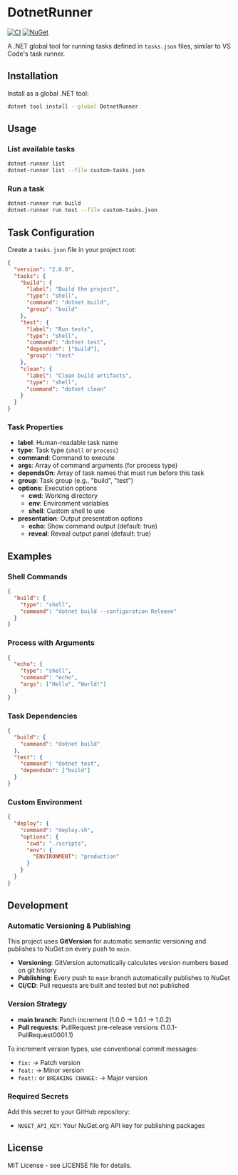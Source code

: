 # DotnetRunner

[![CI](https://github.com/yourusername/DotnetRunner/actions/workflows/ci.yml/badge.svg)](https://github.com/yourusername/DotnetRunner/actions/workflows/ci.yml)
[![NuGet](https://img.shields.io/nuget/v/DotnetRunner.svg)](https://www.nuget.org/packages/DotnetRunner/)

A .NET global tool for running tasks defined in `tasks.json` files, similar to VS Code's task runner.

## Installation

Install as a global .NET tool:

```bash
dotnet tool install --global DotnetRunner
```

## Usage

### List available tasks
```bash
dotnet-runner list
dotnet-runner list --file custom-tasks.json
```

### Run a task
```bash
dotnet-runner run build
dotnet-runner run test --file custom-tasks.json
```

## Task Configuration

Create a `tasks.json` file in your project root:

```json
{
  "version": "2.0.0",
  "tasks": {
    "build": {
      "label": "Build the project",
      "type": "shell",
      "command": "dotnet build",
      "group": "build"
    },
    "test": {
      "label": "Run tests",
      "type": "shell", 
      "command": "dotnet test",
      "dependsOn": ["build"],
      "group": "test"
    },
    "clean": {
      "label": "Clean build artifacts",
      "type": "shell",
      "command": "dotnet clean"
    }
  }
}
```

### Task Properties

- **label**: Human-readable task name
- **type**: Task type (`shell` or `process`)
- **command**: Command to execute
- **args**: Array of command arguments (for process type)
- **dependsOn**: Array of task names that must run before this task
- **group**: Task group (e.g., "build", "test")
- **options**: Execution options
  - **cwd**: Working directory
  - **env**: Environment variables
  - **shell**: Custom shell to use
- **presentation**: Output presentation options
  - **echo**: Show command output (default: true)
  - **reveal**: Reveal output panel (default: true)

## Examples

### Shell Commands
```json
{
  "build": {
    "type": "shell",
    "command": "dotnet build --configuration Release"
  }
}
```

### Process with Arguments
```json
{
  "echo": {
    "type": "shell",
    "command": "echo",
    "args": ["Hello", "World!"]
  }
}
```

### Task Dependencies
```json
{
  "build": {
    "command": "dotnet build"
  },
  "test": {
    "command": "dotnet test",
    "dependsOn": ["build"]
  }
}
```

### Custom Environment
```json
{
  "deploy": {
    "command": "deploy.sh",
    "options": {
      "cwd": "./scripts",
      "env": {
        "ENVIRONMENT": "production"
      }
    }
  }
}
```

## Development

### Automatic Versioning & Publishing

This project uses **GitVersion** for automatic semantic versioning and publishes to NuGet on every push to `main`.

- **Versioning**: GitVersion automatically calculates version numbers based on git history
- **Publishing**: Every push to `main` branch automatically publishes to NuGet
- **CI/CD**: Pull requests are built and tested but not published

### Version Strategy

- **main branch**: Patch increment (1.0.0 → 1.0.1 → 1.0.2)
- **Pull requests**: PullRequest pre-release versions (1.0.1-PullRequest0001.1)

To increment version types, use conventional commit messages:
- `fix:` → Patch version
- `feat:` → Minor version  
- `feat!:` or `BREAKING CHANGE:` → Major version

### Required Secrets

Add this secret to your GitHub repository:

- `NUGET_API_KEY`: Your NuGet.org API key for publishing packages

## License

MIT License - see LICENSE file for details.